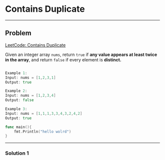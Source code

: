 # Contains Duplicate
-----

## Problem

[LeetCode: Contains Duplicate](https://leetcode.com/problems/contains-duplicate/description/)

Given an integer array `nums`, return `true` if **any value appears at least twice in the array**, and return `false` if every element is **distinct.**

```go

Example 1:
Input: nums = [1,2,3,1]
Output: true

Example 2:
Input: nums = [1,2,3,4]
Output: false

Example 3:
Input: nums = [1,1,1,3,3,4,3,2,4,2]
Output: true 

func main(){
    fmt.Println("hello wolrd")
}

```


----

### Solution 1

